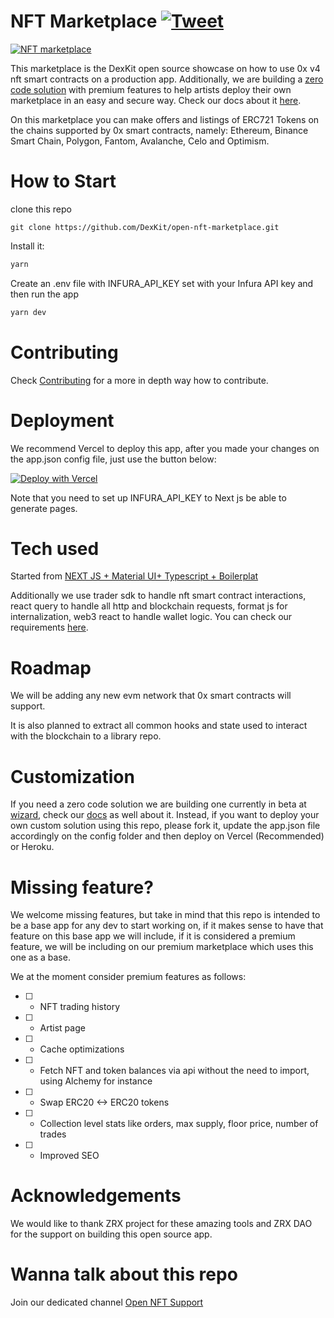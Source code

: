 # NFT Marketplace [![Tweet](https://img.shields.io/twitter/url/http/shields.io.svg?style=social)](https://twitter.com/intent/tweet?text=Open%20source%20nft%20marketplace:&url=https://github.com/DexKit/open-nft-marketplace)

[![NFT marketplace](https://img.youtube.com/vi/9UxtgAkNG1k/0.jpg)](https://www.youtube.com/watch?v=9UxtgAkNG1k 'Marketplace by DexKit')

This marketplace is the DexKit open source showcase on how to use 0x v4 nft smart contracts on a production app. Additionally, we are building a [zero code solution](https://whitelabel-nft.dexkit.com/admin/setup) with premium features to help artists deploy their own marketplace in an easy and secure way. Check our docs about it [here](https://docs.dexkit.com/defi-products/nft-marketplace/overview).

On this marketplace you can make offers and listings of ERC721 Tokens on the chains supported by 0x smart contracts, namely: Ethereum, Binance Smart Chain, Polygon, Fantom, Avalanche, Celo and Optimism.

# How to Start

clone this repo

```
git clone https://github.com/DexKit/open-nft-marketplace.git
```

Install it:

```sh
yarn
```

Create an .env file with INFURA_API_KEY set with your Infura API key and then run the app

```sh
yarn dev
```

# Contributing

Check [Contributing](CONTRIBUTING.md) for a more in depth way how to contribute.

# Deployment

We recommend Vercel to deploy this app, after you made your changes on the app.json config file, just use the button below:

[![Deploy with Vercel](https://vercel.com/button)](https://vercel.com/new/clone?repository-url=https%3A%2F%2Fgithub.com%2FDexKit%2Fopen-nft-marketplace&env=INFURA_API_KEY)

Note that you need to set up INFURA_API_KEY to Next js be able to generate pages.

# Tech used

Started from [NEXT JS + Material UI+ Typescript + Boilerplat](https://github.com/mui/material-ui/tree/master/examples/nextjs-with-typescript)

Additionally we use trader sdk to handle nft smart contract interactions, react query to handle all http and blockchain requests, format js for internalization, web3 react to handle wallet logic. You can check our requirements [here](REQUIREMENTS.md).

# Roadmap

We will be adding any new evm network that 0x smart contracts will support.

It is also planned to extract all common hooks and state used to interact with the blockchain to a library repo.

# Customization

If you need a zero code solution we are building one currently in beta at [wizard](https://whitelabel-nft.dexkit.com/admin/setup), check our [docs](https://docs.dexkit.com/defi-products/nft-marketplace/overview) as well about it. Instead, if you want to deploy your own custom solution using this repo, please fork it, update the app.json file accordingly on the config folder and then deploy on Vercel (Recommended) or Heroku.

# Missing feature?

We welcome missing features, but take in mind that this repo is intended to be a base app for any dev to start working on, if it makes sense to have that feature on this base app we will include, if it is considered a premium feature, we will be including on our premium marketplace which uses this one as a base.

We at the moment consider premium features as follows:

- [ ] - NFT trading history

- [ ] - Artist page

- [ ] - Cache optimizations

- [ ] - Fetch NFT and token balances via api without the need to import, using Alchemy for instance

- [ ] - Swap ERC20 <-> ERC20 tokens

- [ ] - Collection level stats like orders, max supply, floor price, number of trades

- [ ] - Improved SEO

# Acknowledgements

We would like to thank ZRX project for these amazing tools and ZRX DAO for the support on building this open source app.

# Wanna talk about this repo

Join our dedicated channel [Open NFT Support](https://discord.gg/FnkrFAY7Za)
